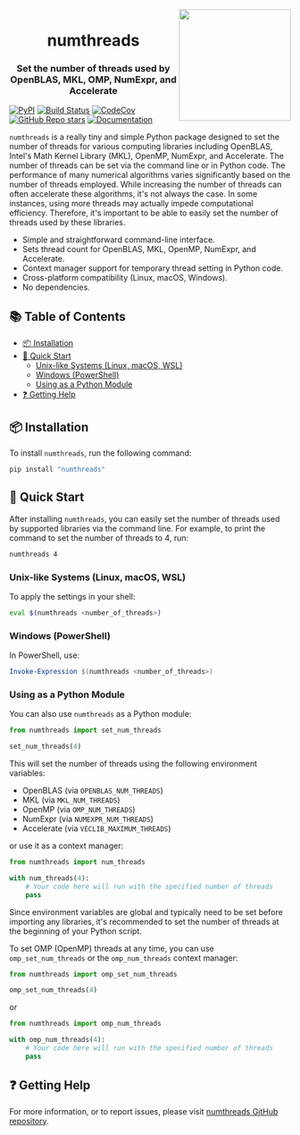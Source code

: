 <img src="https://media.githubusercontent.com/media/basnijholt/nijho.lt/3986f45bae9ea4e834486eab4f7f6963d980c7b6/content/project/numthreads/featured.png" align="right" style="width: 200px;" />

<h1 align="center">numthreads</h1>
<h3 align="center">Set the number of threads used by OpenBLAS, MKL, OMP, NumExpr, and Accelerate</h3>

[![PyPI](https://img.shields.io/pypi/v/numthreads.svg)](https://pypi.python.org/pypi/numthreads)
[![Build Status](https://github.com/basnijholt/numthreads/actions/workflows/pytest.yml/badge.svg)](https://github.com/basnijholt/numthreads/actions/workflows/pytest.yml)
[![CodeCov](https://codecov.io/gh/basnijholt/numthreads/branch/main/graph/badge.svg)](https://codecov.io/gh/basnijholt/numthreads)
[![GitHub Repo stars](https://img.shields.io/github/stars/basnijholt/numthreads)](https://github.com/basnijholt/numthreads)
[![Documentation](https://readthedocs.org/projects/numthreads/badge/?version=latest)](https://numthreads.readthedocs.io/)

`numthreads` is a really tiny and simple Python package designed to set the number of threads for various computing libraries including OpenBLAS, Intel's Math Kernel Library (MKL), OpenMP, NumExpr, and Accelerate.
The number of threads can be set via the command line or in Python code.
The performance of many numerical algorithms varies significantly based on the number of threads employed.
While increasing the number of threads can often accelerate these algorithms, it's not always the case.
In some instances, using more threads may actually impede computational efficiency.
Therefore, it's important to be able to easily set the number of threads used by these libraries.

- Simple and straightforward command-line interface.
- Sets thread count for OpenBLAS, MKL, OpenMP, NumExpr, and Accelerate.
- Context manager support for temporary thread setting in Python code.
- Cross-platform compatibility (Linux, macOS, Windows).
- No dependencies.

<!-- toc-start -->

## :books: Table of Contents

<!-- START doctoc generated TOC please keep comment here to allow auto update -->
<!-- DON'T EDIT THIS SECTION, INSTEAD RE-RUN doctoc TO UPDATE -->

- [:package: Installation](#package-installation)
- [:rocket: Quick Start](#rocket-quick-start)
  - [Unix-like Systems (Linux, macOS, WSL)](#unix-like-systems-linux-macos-wsl)
  - [Windows (PowerShell)](#windows-powershell)
  - [Using as a Python Module](#using-as-a-python-module)
- [:question: Getting Help](#question-getting-help)

<!-- END doctoc generated TOC please keep comment here to allow auto update -->

<!-- toc-end -->

## :package: Installation

To install `numthreads`, run the following command:

```bash
pip install "numthreads"
```

## :rocket: Quick Start

After installing `numthreads`, you can easily set the number of threads used by supported libraries via the command line. For example, to print the command to set the number of threads to 4, run:

```bash
numthreads 4
```

### Unix-like Systems (Linux, macOS, WSL)

To apply the settings in your shell:

```bash
eval $(numthreads <number_of_threads>)
```

### Windows (PowerShell)

In PowerShell, use:

```powershell
Invoke-Expression $(numthreads <number_of_threads>)
```

### Using as a Python Module

You can also use `numthreads` as a Python module:

```python
from numthreads import set_num_threads

set_num_threads(4)
```

This will set the number of threads using the following environment variables:
- OpenBLAS (via `OPENBLAS_NUM_THREADS`)
- MKL (via `MKL_NUM_THREADS`)
- OpenMP (via `OMP_NUM_THREADS`)
- NumExpr (via `NUMEXPR_NUM_THREADS`)
- Accelerate (via `VECLIB_MAXIMUM_THREADS`)

or use it as a context manager:

```python
from numthreads import num_threads

with num_threads(4):
    # Your code here will run with the specified number of threads
    pass
```

Since environment variables are global and typically need to be set before importing any libraries, it's recommended to set the number of threads at the beginning of your Python script.

To set OMP (OpenMP) threads at any time, you can use `omp_set_num_threads` or the `omp_num_threads` context manager:

```python
from numthreads import omp_set_num_threads

omp_set_num_threads(4)
```

or

```python
from numthreads import omp_num_threads

with omp_num_threads(4):
    # Your code here will run with the specified number of threads
    pass
```

## :question: Getting Help

For more information, or to report issues, please visit [numthreads GitHub repository](https://github.com/basnijholt/numthreads).
